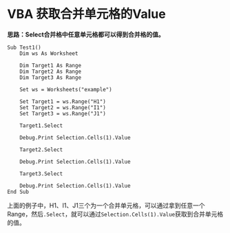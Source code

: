 # VBA 获取合并单元格的Value

**思路：Select合并格中任意单元格都可以得到合并格的值。**

```vba
﻿Sub Test1()
    Dim ws As Worksheet

    Dim Target1 As Range
    Dim Target2 As Range
    Dim Target3 As Range
    
    Set ws = Worksheets("example")
    
    Set Target1 = ws.Range("H1")
    Set Target2 = ws.Range("I1")
    Set Target3 = ws.Range("J1")

    Target1.Select

    Debug.Print Selection.Cells(1).Value

    Target2.Select

    Debug.Print Selection.Cells(1).Value
    
    Target3.Select
    
    Debug.Print Selection.Cells(1).Value
End Sub
```

上面的例子中，H1、I1、J1三个为一个合并单元格，可以通过拿到任意一个Range，然后`.Select`，就可以通过`Selection.Cells(1).Value`获取到合并单元格的值。
